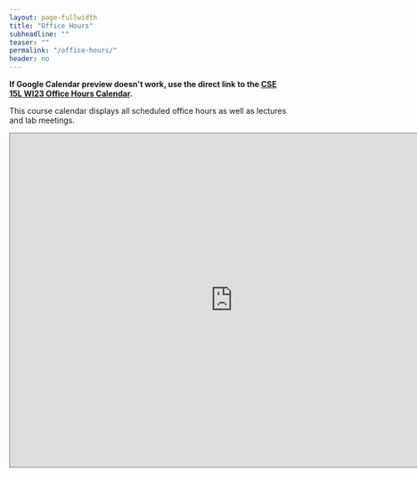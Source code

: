 ```yaml
---
layout: page-fullwidth
title: "Office Hours"
subheadline: ""
teaser: ""
permalink: "/office-hours/"
header: no
---
```


**If Google Calendar preview doesn't work, use the direct link to the [CSE 15L WI23 Office Hours Calendar](https://calendar.google.com/calendar/embed?src=c_0e55ffaf101155cc3f8cba81babebfac24c194066f6979efe749c888ca0fadd2%40group.calendar.google.com&ctz=America%2FLos_Angeles).**

This course calendar displays all scheduled office hours as well as lectures and lab meetings.

<iframe src="https://calendar.google.com/calendar/embed?height=600&wkst=1&bgcolor=%23ffffff&ctz=America%2FLos_Angeles&mode=WEEK&src=Y18wZTU1ZmZhZjEwMTE1NWNjM2Y4Y2JhODFiYWJlYmZhYzI0YzE5NDA2NmY2OTc5ZWZlNzQ5Yzg4OGNhMGZhZGQyQGdyb3VwLmNhbGVuZGFyLmdvb2dsZS5jb20&color=%23F09300" style="border:solid 1px #777" width="800" height="600" frameborder="0" scrolling="no"></iframe>

<!-- <iframe src="https://calendar.google.com/calendar/embed?height=600&wkst=1&bgcolor=%23ffffff&ctz=America%2FLos_Angeles&mode=WEEK&showPrint=1&showCalendars=0&src=Y19kZTI5YTUzNGIwZmQyNGY4NzVmNjQ1ODIzNzEzODNlYzQ0NTY4OTg0MzVhODQyYjdiNTU0Y2ViNjVjODM4OGIzQGdyb3VwLmNhbGVuZGFyLmdvb2dsZS5jb20&color=%23B39DDB" style="border:solid 1px #777" width="800" height="600" frameborder="0" scrolling="no"></iframe> -->



<style>
          #main_rect {
              max-width: 650px;
          }
          .photo {
            width: 100%
          }
          .person {
            width: 21%;
            margin-right: 5.25%;
            float: left;
          }
          .right {
              margin-right: 0;
          }
          .name {
              padding-top: 5px;
              padding-bottom: 15px;
              text-align: center;
          }
</style>
